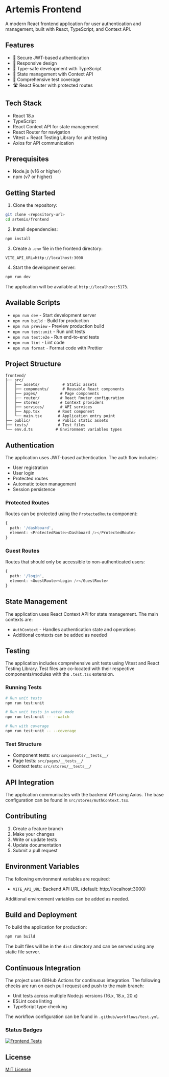 # Artemis Frontend

A modern React frontend application for user authentication and management, built with React, TypeScript, and Context API.

## Features

- 🔐 Secure JWT-based authentication
- 📱 Responsive design
- 🎯 Type-safe development with TypeScript
- 🏪 State management with Context API
- 🧪 Comprehensive test coverage
- 🛣️ React Router with protected routes

## Tech Stack

- React 18.x
- TypeScript
- React Context API for state management
- React Router for navigation
- Vitest + React Testing Library for unit testing
- Axios for API communication

## Prerequisites

- Node.js (v16 or higher)
- npm (v7 or higher)

## Getting Started

1. Clone the repository:
```bash
git clone <repository-url>
cd artemis/frontend
```

2. Install dependencies:
```bash
npm install
```

3. Create a `.env` file in the frontend directory:
```env
VITE_API_URL=http://localhost:3000
```

4. Start the development server:
```bash
npm run dev
```

The application will be available at `http://localhost:5173`.

## Available Scripts

- `npm run dev` - Start development server
- `npm run build` - Build for production
- `npm run preview` - Preview production build
- `npm run test:unit` - Run unit tests
- `npm run test:e2e` - Run end-to-end tests
- `npm run lint` - Lint code
- `npm run format` - Format code with Prettier

## Project Structure

```
frontend/
├── src/
│   ├── assets/          # Static assets
│   ├── components/      # Reusable React components
│   ├── pages/          # Page components
│   ├── router/         # React Router configuration
│   ├── stores/         # Context providers
│   ├── services/       # API services
│   ├── App.tsx        # Root component
│   └── main.tsx       # Application entry point
├── public/            # Public static assets
├── tests/             # Test files
└── env.d.ts          # Environment variables types
```

## Authentication

The application uses JWT-based authentication. The auth flow includes:

- User registration
- User login
- Protected routes
- Automatic token management
- Session persistence

### Protected Routes

Routes can be protected using the `ProtectedRoute` component:

```typescript
{
  path: '/dashboard',
  element: <ProtectedRoute><Dashboard /></ProtectedRoute>
}
```

### Guest Routes

Routes that should only be accessible to non-authenticated users:

```typescript
{
  path: '/login',
  element: <GuestRoute><Login /></GuestRoute>
}
```

## State Management

The application uses React Context API for state management. The main contexts are:

- `AuthContext` - Handles authentication state and operations
- Additional contexts can be added as needed

## Testing

The application includes comprehensive unit tests using Vitest and React Testing Library. Test files are co-located with their respective components/modules with the `.test.tsx` extension.

### Running Tests

```bash
# Run unit tests
npm run test:unit

# Run unit tests in watch mode
npm run test:unit -- --watch

# Run with coverage
npm run test:unit -- --coverage
```

### Test Structure

- Component tests: `src/components/__tests__/`
- Page tests: `src/pages/__tests__/`
- Context tests: `src/stores/__tests__/`

## API Integration

The application communicates with the backend API using Axios. The base configuration can be found in `src/stores/AuthContext.tsx`.

## Contributing

1. Create a feature branch
2. Make your changes
3. Write or update tests
4. Update documentation
5. Submit a pull request

## Environment Variables

The following environment variables are required:

- `VITE_API_URL`: Backend API URL (default: http://localhost:3000)

Additional environment variables can be added as needed.

## Build and Deployment

To build the application for production:

```bash
npm run build
```

The built files will be in the `dist` directory and can be served using any static file server.

## Continuous Integration

The project uses GitHub Actions for continuous integration. The following checks are run on each pull request and push to the main branch:

- Unit tests across multiple Node.js versions (16.x, 18.x, 20.x)
- ESLint code linting
- TypeScript type checking

The workflow configuration can be found in `.github/workflows/test.yml`.

### Status Badges

[![Frontend Tests](https://github.com/ericso/artemis/actions/workflows/test.yml/badge.svg)](https://github.com/<username>/artemis/actions/workflows/test.yml)

## License

[MIT License](LICENSE)
